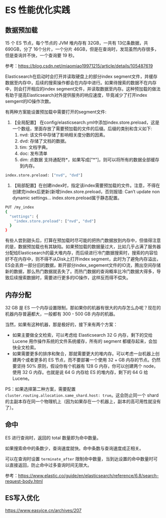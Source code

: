 # ES 性能优化实践

## 数据预加载

15 个 ES 节点，每个节点的 JVM 堆内存有 32GB，一共有 13亿条数据，共 690GB，分了 16个分片，一个分片 46GB，但是在查询时，发现虽然内存很多，但是查询并不快，一个查询要 19 秒。

参考：https://blog.csdn.net/miaomiao19971215/article/details/105487619



Elasticsearch在启动时会打开并读取硬盘上的部分index segment文件，并缓存数据至内存中，后续的搜索操作都会在内存中进行。如果待搜索的数据不在内存中，则会打开相应的index segment文件，并读取数据至内存。这种预加载的做法有助于提高Elasticsearch对外提供服务的响应速度，毕竟减少了打开index semgent的IO操作次数。

有两种方案能设置预加载中需要打开的segment文件:

1. 【全局配置】 在config/elasticsearch.yml中添加index.store.preload，这是一个数组，里面存放了需要预加载的文件的后缀。后缀的类别和含义如下:
   1. nvd: 该文件中存储了影响相关度分数的因素。
   2. dvd: 存储了文档的数据。
   3. tim: 文档字典。
   4. doc: 发布清单
   5. dim: 点数据
      支持通配符\*，如果写成["*"]，则可以将所有的数据全部缓存到内存。

```bash
index.store.preload: ["nvd", "dvd"]
```

1. 【局部配置】在创建index时，指定该index需要预加载的文件。注意，不得在创建完index后更新(新增)index.store.preload，否则报错:
   Can’t update non dynamic settings… index.store.preload属于静态配置。

```bash
PUT /my_index
{
  "settings": {
    "index.store.preload": ["nvd", "dvd"]
  }
}
```

有些人尝到甜头后，打算在预加载时尽可能的把热门数据放到内存中，但值得注意的是，数据预加载也有其缺陷。如果预加载的数据量过大，比如几乎占满了服务器分配给Elasticsearch的最大堆内存，而后续进行冷门数据搜索时，搜索的内容恰好不在内存中，则不得不从Disk上打开index segment，此时为了避免内存溢出，ES会丢弃一部分旧的数据，断开部分index_segement文件的IO流，腾出空间存储新的数据，那么热门数据就丢失了。而热门数据的查询概率比冷门数据大得多，导致后续搜索数据时，需要进行更多的IO操作，这样反而得不偿失。



## 内存分配

32 GB 是 ES 一个内存设置限制，那如果你的机器有很大的内存怎么办呢？现在的机器内存普遍都大，一般都有 300 - 500 GB 内存的机器。

当然，如果有这种机器，那是极好的，接下来有两个方案：

- 如果主要做全文检索，可以考虑给 Elasticsearch 32 G 内存，剩下的交给 Lucene 用作操作系统的文件系统缓存，所有的 segment 都缓存起来，会加快全文检索。
- 如果需要更多的排序和聚合，那就需要更大的堆内存。可以考虑一台机器上创建两个或者更多的 ES 节点，而不要部署一个使用 32 + GB 内存的节点。仍然要坚持 50% 原则，假设你有个机器有 128 G 内存，你可以创建两个 node，使用 32 G 内存。也就是说 64 G 内存给 ES 的堆内存，剩下的 64 G 给 Lucene。

PS：如果选择第二种方案，需要配置 `cluster.routing.allocation.same_shard.host: true`。这会防止同一个 shard 的主副本存在同一个物理机上（因为如果存在一个机器上，副本的高可用性就没有了）。



## 命中

ES 进行查询时，返回的 total 数量即为命中数量。

如果搜索命中的条数少，查询速度就快。命中条数与查询速度成正相关。

可以在查询时设置 `terminate_after` 限制命中数量，当到达设置的命中数量时可以直接返回，防止命中过多查询时间无限大。

参考：https://www.elastic.co/guide/en/elasticsearch/reference/6.8/search-request-body.html



## ES写入优化

https://www.easyice.cn/archives/207

































